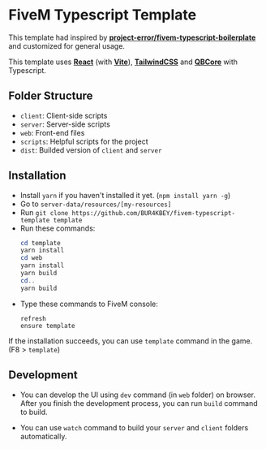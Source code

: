 # FiveM Typescript Template

This template had inspired by [**project-error/fivem-typescript-boilerplate**](https://github.com/project-error/fivem-typescript-boilerplate) and customized for general usage.

This template uses [**React**](https://reactjs.org/) (with [**Vite**](https://vitejs.dev/)), [**TailwindCSS**](https://tailwindcss.com/) and [**QBCore**](https://docs.qbcore.org/qbcore-documentation/) with Typescript.

## Folder Structure

-   `client`: Client-side scripts
-   `server`: Server-side scripts
-   `web`: Front-end files
-   `scripts`: Helpful scripts for the project
-   `dist`: Builded version of `client` and `server`

## Installation

-   Install `yarn` if you haven't installed it yet. (`npm install yarn -g`)
-   Go to `server-data/resources/[my-resources]`
-   Run `git clone https://github.com/BUR4KBEY/fivem-typescript-template template`
-   Run these commands:
    ```powershell
    cd template
    yarn install
    cd web
    yarn install
    yarn build
    cd..
    yarn build
    ```
-   Type these commands to FiveM console:
    ```
    refresh
    ensure template
    ```

If the installation succeeds, you can use `template` command in the game. (F8 > `template`)

## Development

-   You can develop the UI using `dev` command (in `web` folder) on browser. After you finish the development process, you can run `build` command to build.

-   You can use `watch` command to build your `server` and `client` folders automatically.
